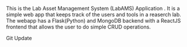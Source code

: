 This is the Lab Asset Management System (LabAMS) Application . It is a simple web app that keeps track of the users and tools in a reaserch lab. The webapp has a Flask(Python) and MongoDB backend with a ReactJS frontend that allows the user to do simple CRUD operations.  

Git Update
